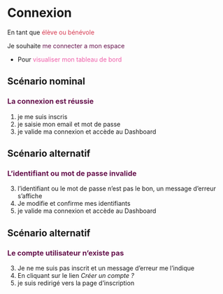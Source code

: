 # Connexion

<div>
<p>En tant que <span style="color: #D73950;">élève ou bénévole</span></p>
<p>Je souhaite <span style="color: #66134D;">me connecter a mon espace</span></p>
<ul>
<li>Pour <span style="color: #EF5DA8">visualiser mon tableau de bord</span></li>
</ul>
</div>

## Scénario nominal
### <p style="color: #66134D;">La connexion est réussie</p>

1. je me suis inscris
2. je saisie mon email et mot de passe
3. je valide ma connexion et accède au Dashboard

## Scénario alternatif
### <p style="color: #66134D;">L’identifiant ou mot de passe invalide</p>

3. l’identifiant ou le mot de passe n’est pas le bon, un
message d’erreur s’affiche
4. Je modifie et confirme mes identifiants
5. je valide ma connexion et accède au Dashboard

## Scénario alternatif
### <p style="color: #66134D;">Le compte utilisateur n’existe pas</p>

3. Je ne me suis pas inscrit et un message d’erreur me l’indique
4. En cliquant sur le lien *Créer un compte ?*
5. je suis redirigé vers la page d’inscription